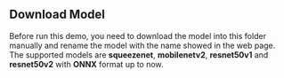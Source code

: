 ## Download Model
Before run this demo, you need to download the model into this folder manually and rename the model with the name showed in the web page.
The supported models are <b>squeezenet</b>, <b>mobilenetv2</b>, <b>resnet50v1</b> and <b>resnet50v2</b> with <b>ONNX</b> format up to now.  